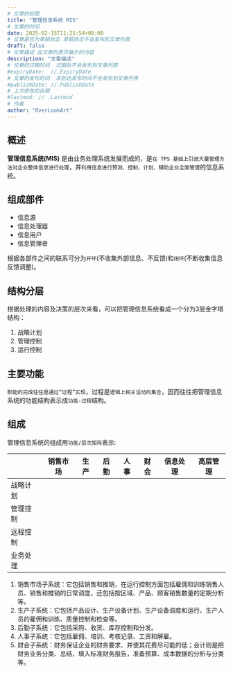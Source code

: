 ```yaml
---
# 文章的标题
title: "管理信息系统 MIS"
# 文章的时间
date: 2025-02-15T11:25:54+08:00
# 文章是否为草稿状态 草稿状态不会发布到文章列表
draft: false
# 文章描述 在文章列表页展示的内容
description: "文章描述"
# 文章的过期时间  过期后不会发布到文章列表
#expiryDate:  //.ExpiryDate
# 文章的发布时间  未到达发布时间不会发布到文章列表
#publishDate: //.PublishDate
# 上次修改的日期
#lastmod: // .Lastmod
# 作者
author: "OverLookArt"
---
```


## 概述

**管理信息系统(MIS)** 是由业务处理系统发展而成的，是`在 TPS 基础上引进大量管理方法对企业整体信息进行处理`，并`利用信息进行预测、控制、计划、辅助企业全面管理`的信息系统。

## 组成部件

* 信息源
* 信息处理器
* 信息用户
* 信息管理者

根据各部件之间的联系可分为`开环`(不收集外部信息、不反馈)和`闭环`(不断收集信息反馈调整)。

## 结构分层

根据处理的内容及决策的层次来看，可以把管理信息系统看成一个分为3层金字塔结构：

1. 战略计划
2. 管理控制
3. 运行控制

## 主要功能

`职能的完成往往是通过“过程”实现`，过程是`逻辑上相关活动的集合`，因而往往把管理信息系统的功能结构表示成`功能-过程`结构。

## 组成

管理信息系统的组成用`功能/层次矩阵`表示:

||销售市场|生产|后勤|人事|财会|信息处理|高层管理|
|---|---|---|---|---|---|---|---|
|战略计划||||||||
|管理控制||||||||
|远程控制||||||||
|业务处理||||||||

1. 销售市场子系统：它包括销售和推销，在运行控制方面包括雇佣和训练销售人员、销售和推销的日常调度，还包括按区域、产品、顾客销售数量的定期分析等。
2. 生产子系统：它包括产品设计、生产设备计划、生产设备调度和运行、生产人员的雇佣和训练、质量控制和检查等。
3. 后勤子系统：它包括采购、收货、库存控制和分发。
4. 人事子系统：它包括雇佣、培训、考核记录、工资和解雇。
5. 财会子系统：财务保证企业的财务要求、并使其花费尽可能的低；会计则是把财务业务分类、总结，填入标准财务报告，准备预算、成本数据的分析与分类等。